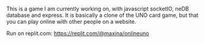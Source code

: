 This is a game I am currently working on, with javascript socketIO, neDB database and express. It is basically a clone of the UNO card game, but that you can play online with other people on a website.

Run on replit.com: https://replit.com/@maxina/onlineuno
